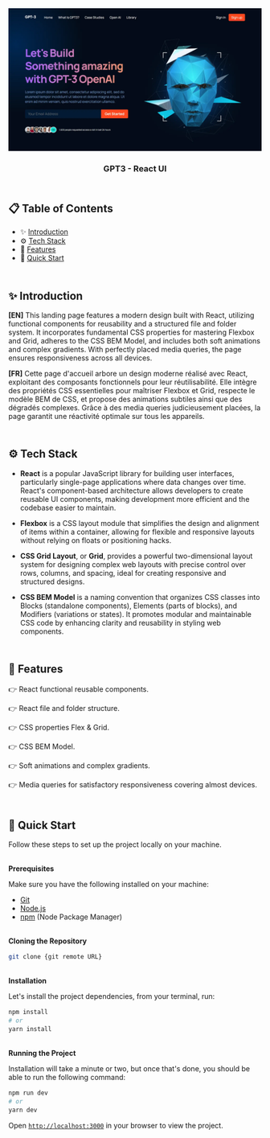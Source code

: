 <div align="center">
    <a href="https://gpt3-fv.netlify.app/" target="_blank">
      <img src="public/design/preview.webp" alt="Project Banner">
    </a>
  <h3 align="center">GPT3 - React UI</h3>
</div>

##  <br /> 📋 <a name="table">Table of Contents</a>

- ✨ [Introduction](#introduction)
- ⚙️ [Tech Stack](#tech-stack)
- 📝 [Features](#features)
- 🚀 [Quick Start](#quick-start)

##  <br /> <a name="introduction">✨ Introduction</a>

**[EN]** This landing page features a modern design built with React, utilizing functional components for reusability and a structured file and folder system. It incorporates fundamental CSS properties for mastering Flexbox and Grid, adheres to the CSS BEM Model, and includes both soft animations and complex gradients. With perfectly placed media queries, the page ensures responsiveness across all devices.

**[FR]** Cette page d'accueil arbore un design moderne réalisé avec React, exploitant des composants fonctionnels pour leur réutilisabilité. Elle intègre des propriétés CSS essentielles pour maîtriser Flexbox et Grid, respecte le modèle BEM de CSS, et propose des animations subtiles ainsi que des dégradés complexes. Grâce à des media queries judicieusement placées, la page garantit une réactivité optimale sur tous les appareils.

##  <br /> <a name="tech-stack">⚙️ Tech Stack</a>

- **React** is a popular JavaScript library for building user interfaces, particularly single-page applications where data changes over time. React's component-based architecture allows developers to create reusable UI components, making development more efficient and the codebase easier to maintain. 

- **Flexbox** is a CSS layout module that simplifies the design and alignment of items within a container, allowing for flexible and responsive layouts without relying on floats or positioning hacks.

- **CSS Grid Layout**, or **Grid**, provides a powerful two-dimensional layout system for designing complex web layouts with precise control over rows, columns, and spacing, ideal for creating responsive and structured designs.

- **CSS BEM Model** is a naming convention that organizes CSS classes into Blocks (standalone components), Elements (parts of blocks), and Modifiers (variations or states). It promotes modular and maintainable CSS code by enhancing clarity and reusability in styling web components.


## <br/> <a name="features">📝 Features</a>

👉 React functional reusable components.

👉 React file and folder structure.

👉 CSS properties Flex & Grid.

👉 CSS BEM Model.

👉 Soft animations and complex gradients.

👉 Media queries for satisfactory responsiveness covering almost devices.


## <br /> <a name="quick-start">🚀 Quick Start</a>

Follow these steps to set up the project locally on your machine.

<br/>**Prerequisites**

Make sure you have the following installed on your machine:

- [Git](https://git-scm.com/)
- [Node.js](https://nodejs.org/en)
- [npm](https://www.npmjs.com/) (Node Package Manager)

<br/>**Cloning the Repository**

```bash
git clone {git remote URL}
```

<br/>**Installation**

Let's install the project dependencies, from your terminal, run:

```bash
npm install
# or
yarn install
```

<br/>**Running the Project**

Installation will take a minute or two, but once that's done, you should be able to run the following command:

```bash
npm run dev
# or
yarn dev
```

Open [`http://localhost:3000`](http://localhost:3000) in your browser to view the project.